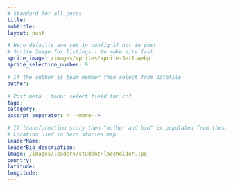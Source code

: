 ```yaml
---
# Standard for all posts
title:
subtitle:
layout: post

# Hero defaults are set in config if not in post
# Sprite Image for listings - to make site fast
sprite_image: /images/sprites/sprite-Set1.webp
sprite_selection_number: 9

# If the author is team member then select from datafile
author:

# Post meta : todo: select field for cc?
tags:
category:
excerpt_separator: <!--more-->

# If transformation story then "author and bio" is populated from these fields
# Location used in hero stories map
leaderName:
leaderBio_description:
image: /images/leaders/studentPlaceholder.jpg
country:
latitude:
longitude:
---
```

